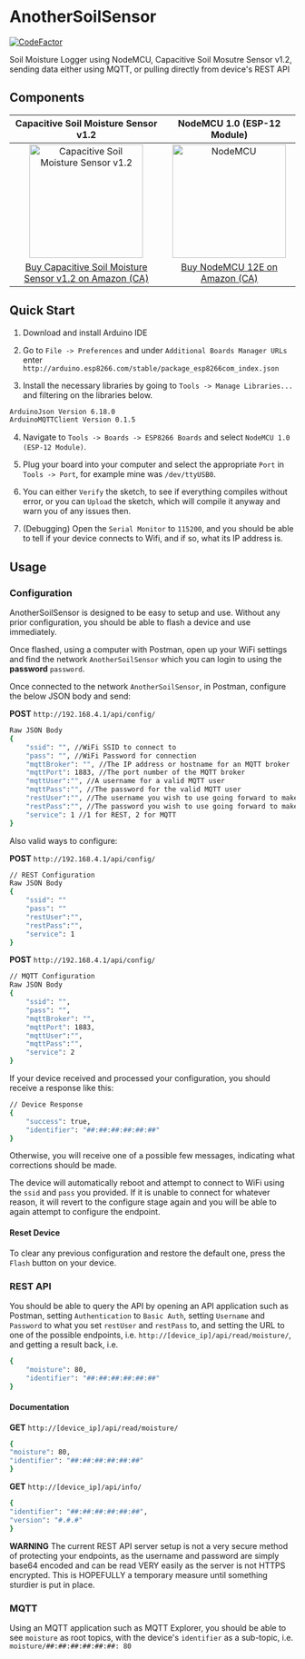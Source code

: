 # AnotherSoilSensor

[![CodeFactor](https://www.codefactor.io/repository/github/appdevelopmentandsuch/anothersoilsensor/badge)](https://www.codefactor.io/repository/github/appdevelopmentandsuch/anothersoilsensor)

Soil Moisture Logger using NodeMCU, Capacitive Soil Mosutre Sensor v1.2, sending data either using MQTT, or pulling directly from device's REST API

## Components

|                                                                   Capacitive Soil Moisture Sensor v1.2                                                                    |                                                         NodeMCU 1.0 (ESP-12 Module)                                                          |
| :-----------------------------------------------------------------------------------------------------------------------------------------------------------------------: | :------------------------------------------------------------------------------------------------------------------------------------------: |
| <img src="https://user-images.githubusercontent.com/73759882/120107299-2f373f80-c126-11eb-969a-d285b51d4b6e.jpg" alt="Capacitive Soil Moisture Sensor v1.2" width="200"/> | <img src="https://user-images.githubusercontent.com/22528729/105792624-5a7a0a00-5f4d-11eb-8d6b-925c647c68b1.jpg" alt="NodeMCU" width="200"/> |
|              [Buy Capacitive Soil Moisture Sensor v1.2 on Amazon (CA)](https://www.amazon.ca/Gikfun-Capacitive-Corrosion-Resistant-Detection/dp/B07H3P1NRM)               |           [Buy NodeMCU 12E on Amazon (CA)](https://www.amazon.ca/KeeYees-Internet-Development-Wireless-Compatible/dp/B07S5Z3VYZ/)            |

<!-- ## Wiring

<img src="https://user-images.githubusercontent.com/22528729/118985613-356a3680-b944-11eb-891d-28da8cf00c29.png" alt="Wiring" width="200"/> -->

## Quick Start

1. Download and install Arduino IDE

2. Go to `File -> Preferences` and under `Additional Boards Manager URLs` enter `http://arduino.esp8266.com/stable/package_esp8266com_index.json`

3. Install the necessary libraries by going to `Tools -> Manage Libraries...` and filtering on the libraries below.

```bash
ArduinoJson Version 6.18.0
ArduinoMQTTClient Version 0.1.5
```

4. Navigate to `Tools -> Boards -> ESP8266 Boards` and select `NodeMCU 1.0 (ESP-12 Module)`.

5. Plug your board into your computer and select the appropriate `Port` in `Tools -> Port`, for example mine was `/dev/ttyUSB0`.

6. You can either `Verify` the sketch, to see if everything compiles without error, or you can `Upload` the sketch, which will compile it anyway and warn you of any issues then.

7. (Debugging) Open the `Serial Monitor` to `115200`, and you should be able to tell if your device connects to Wifi, and if so, what its IP address is.

## Usage

### Configuration

AnotherSoilSensor is designed to be easy to setup and use. Without any prior configuration, you should be able to flash a device and use immediately.

Once flashed, using a computer with Postman, open up your WiFi settings and find the network `AnotherSoilSensor` which you can login to using the **password** `password`.

Once connected to the network `AnotherSoilSensor`, in Postman, configure the below JSON body and send:

**POST** `http://192.168.4.1/api/config/`

```bash
Raw JSON Body
{
    "ssid": "", //WiFi SSID to connect to
    "pass": "", //WiFi Password for connection
    "mqttBroker": "", //The IP address or hostname for an MQTT broker
    "mqttPort": 1883, //The port number of the MQTT broker
    "mqttUser":"", //A username for a valid MQTT user
    "mqttPass":"", //The password for the valid MQTT user
    "restUser":"", //The username you wish to use going forward to make authenticated requests to the device
    "restPass":"", //The password you wish to use going forward to make authenticated requests to the device
    "service": 1 //1 for REST, 2 for MQTT
}
```

Also valid ways to configure:

**POST** `http://192.168.4.1/api/config/`

```bash
// REST Configuration
Raw JSON Body
{
    "ssid": ""
    "pass": ""
    "restUser":"",
    "restPass":"",
    "service": 1
}
```

**POST** `http://192.168.4.1/api/config/`

```bash
// MQTT Configuration
Raw JSON Body
{
    "ssid": "",
    "pass": "",
    "mqttBroker": "",
    "mqttPort": 1883,
    "mqttUser":"",
    "mqttPass":"",
    "service": 2
}
```

If your device received and processed your configuration, you should receive a response like this:

```bash
// Device Response
{
    "success": true,
    "identifier": "##:##:##:##:##:##"
}
```

Otherwise, you will receive one of a possible few messages, indicating what corrections should be made.

The device will automatically reboot and attempt to connect to WiFi using the `ssid` and `pass` you provided. If it is unable to connect for whatever reason, it will revert to the configure stage again and you will be able to again attempt to configure the endpoint.

#### Reset Device

To clear any previous configuration and restore the default one, press the `Flash` button on your device.

### REST API

You should be able to query the API by opening an API application such as Postman, setting `Authentication` to `Basic Auth`, setting `Username` and `Password` to what you set `restUser` and `restPass` to, and setting the URL to one of the possible endpoints, i.e. `http://[device_ip]/api/read/moisture/`, and getting a result back, i.e.

```bash
{
    "moisture": 80,
    "identifier": "##:##:##:##:##:##"
}
```

#### Documentation

**GET** `http://[device_ip]/api/read/moisture/`

```bash
{
"moisture": 80,
"identifier": "##:##:##:##:##:##"
}
```

**GET** `http://[device_ip]/api/info/`

```bash
{
"identifier": "##:##:##:##:##:##",
"version": "#.#.#"
}
```

**WARNING** The current REST API server setup is not a very secure method of protecting your endpoints, as the username and password are simply base64 encoded and can be read VERY easily as the server is not HTTPS encrypted. This is HOPEFULLY a temporary measure until something sturdier is put in place.

### MQTT

Using an MQTT application such as MQTT Explorer, you should be able to see `moisture` as root topics, with the device's `identifier` as a sub-topic, i.e. `moisture/##:##:##:##:##:##: 80`
